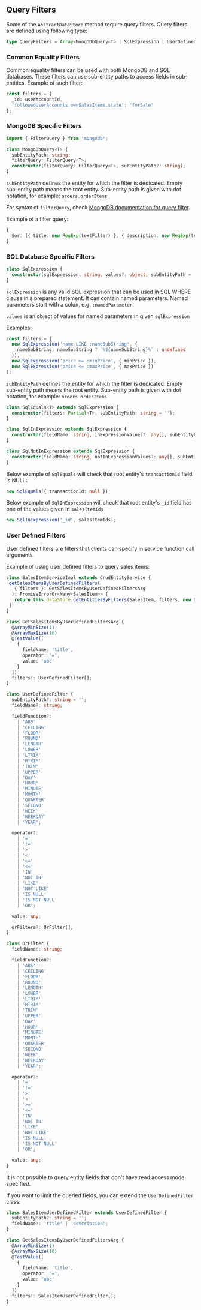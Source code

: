 ## Query Filters

Some of the `AbstractDataStore` method require query filters.
Query filters are defined using following type:

```ts
type QueryFilters = Array<MongoDbQuery<T> | SqlExpression | UserDefinedFilter> | Partial<T> | object
```

### Common Equality Filters

Common equality filters can be used with both MongoDB and SQL databases.
These filters can use sub-entity paths to access fields in sub-entities.
Example of such filter:

```ts
const filters = {
  _id: userAccountId,
  'followedUserAccounts.ownSalesItems.state': 'forSale'
};
```

### MongoDB Specific Filters

```ts
import { FilterQuery } from 'mongodb';

class MongoDbQuery<T> {
  subEntityPath: string;
  filterQuery: FilterQuery<T>;
  constructor(filterQuery: FilterQuery<T>, subEntityPath?: string);
}
```

`subEntityPath` defines the entity for which the filter is dedicated.
Empty sub-entity path means the root entity.
Sub-entity path is given with dot notation, for example: `orders.orderItems`

For syntax of `filterQuery`, check [MongoDB documentation for query filter](https://docs.mongodb.com/manual/tutorial/query-documents/).

Example of a filter query:

```ts
{
  $or: [{ title: new RegExp(textFilter) }, { description: new RegExp(textFilter) }];
}
```

### SQL Database Specific Filters

```ts
class SqlExpression {
  constructor(sqlExpression: string, values?: object, subEntityPath = '');
}
```

`sqlExpression` is any valid SQL expression that can be used in SQL WHERE clause in a prepared statement.
It can contain named parameters. Named parameters start with a colon, e.g. `:namedParameter`.

`values` is an object of values for named parameters in given `sqlExpression`

Examples:

```ts
const filters = [
  new SqlExpression('name LIKE :nameSubString', {
    nameSubString: nameSubString ? `%${nameSubString}%` : undefined
  }),
  new SqlExpression('price >= :minPrice', { minPrice }),
  new SqlExpression('price <= :maxPrice', { maxPrice })
];
```

`subEntityPath` defines the entity for which the filter is dedicated.
Empty sub-entity path means the root entity.
Sub-entity path is given with dot notation, for example: `orders.orderItems`

```ts
class SqlEquals<T> extends SqlExpression {
  constructor(filters: Partial<T>, subEntityPath: string = '');
}

class SqlInExpression extends SqlExpression {
  constructor(fieldName: string, inExpressionValues?: any[], subEntityPath = '', fieldExpression?: string);
}

class SqlNotInExpression extends SqlExpression {
  constructor(fieldName: string, notInExpressionValues?: any[], subEntityPath = '', fieldExpression?: string);
}
```

Below example of `SqlEquals` will check that root entity's `transactionId` field is NULL:

```ts
new SqlEquals({ transactionId: null });
```

Below example of `SqlInExpression` will check that root entity's `_id` field has one of the values given in `salesItemIds`

```ts
new SqlInExpression('_id', salesItemIds);
```

### User Defined Filters

User defined filters are filters that clients can specify in service function call arguments.

Example of using user defined filters to query sales items:

```ts
class SalesItemServiceImpl extends CrudEntityService {
 getSalesItemsByUserDefinedFilters(
   { filters }: GetSalesItemsByUserDefinedFiltersArg
  ): PromiseErrorOr<Many<SalesItem>> {
   return this.dataStore.getEntitiesByFilters(SalesItem, filters, new DefaultPostQueryOperations(), false);
 }
}

class GetSalesItemsByUserDefinedFiltersArg {
  @ArrayMinSize(1)
  @ArrayMaxSize(10)
  @TestValue([
    {
      fieldName: 'title',
      operator: '=',
      value: 'abc'
    }
  ])
  filters!: UserDefinedFilter[];
}
```

```ts
class UserDefinedFilter {
  subEntityPath?: string = '';
  fieldName?: string;

  fieldFunction?:
    | 'ABS'
    | 'CEILING'
    | 'FLOOR'
    | 'ROUND'
    | 'LENGTH'
    | 'LOWER'
    | 'LTRIM'
    | 'RTRIM'
    | 'TRIM'
    | 'UPPER'
    | 'DAY'
    | 'HOUR'
    | 'MINUTE'
    | 'MONTH'
    | 'QUARTER'
    | 'SECOND'
    | 'WEEK'
    | 'WEEKDAY'
    | 'YEAR';

  operator?:
    | '='
    | '!='
    | '>'
    | '<'
    | '>='
    | '<='
    | 'IN'
    | 'NOT IN'
    | 'LIKE'
    | 'NOT LIKE'
    | 'IS NULL'
    | 'IS NOT NULL'
    | 'OR';

  value: any;

  orFilters?: OrFilter[];
}

class OrFilter {
  fieldName!: string;

  fieldFunction?:
    | 'ABS'
    | 'CEILING'
    | 'FLOOR'
    | 'ROUND'
    | 'LENGTH'
    | 'LOWER'
    | 'LTRIM'
    | 'RTRIM'
    | 'TRIM'
    | 'UPPER'
    | 'DAY'
    | 'HOUR'
    | 'MINUTE'
    | 'MONTH'
    | 'QUARTER'
    | 'SECOND'
    | 'WEEK'
    | 'WEEKDAY'
    | 'YEAR';

  operator?:
    | '='
    | '!='
    | '>'
    | '<'
    | '>='
    | '<='
    | 'IN'
    | 'NOT IN'
    | 'LIKE'
    | 'NOT LIKE'
    | 'IS NULL'
    | 'IS NOT NULL'
    | 'OR';

  value: any;
}
```
It is not possible to query entity fields that don't have read access mode specified.

If you want to limit the queried fields, you can extend the `UserDefinedFilter` class:

```ts
class SalesItemUserDefinedFilter extends UserDefinedFilter {
  subEntityPath?: string = '';
  fieldName?: 'title' | 'description';
}

class GetSalesItemsByUserDefinedFiltersArg {
  @ArrayMinSize(1)
  @ArrayMaxSize(10)
  @TestValue([
    {
      fieldName: 'title',
      operator: '=',
      value: 'abc'
    }
  ])
  filters!: SalesItemUserDefinedFilter[];
}
```
